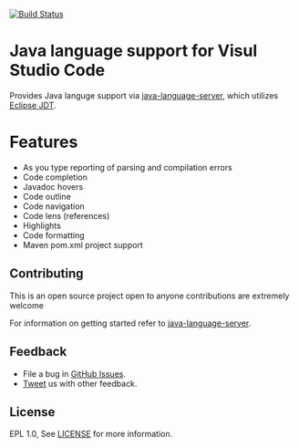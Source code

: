 
[![Build Status](https://travis-ci.org/gorkem/vscode-java.svg?branch=master)](https://travis-ci.org/gorkem/vscode-java)

Java language support for Visul Studio Code
=====================

Provides Java languge support via
[java-language-server](https://github.com/gorkem/java-language-server), which utilizes [Eclipse 
JDT](http://www.eclipse.org/jdt/).


Features 
=========
* As you type reporting of parsing and compilation errors
* Code completion
* Javadoc hovers 
* Code outline
* Code navigation
* Code lens (references)
* Highlights
* Code formatting
* Maven pom.xml project support


Contributing
----------------------------
This is an open source project open to anyone contributions are extremely welcome 

For information on getting started refer to [java-language-server](https://github.com/gorkem/java-language-server/blob/master/README.md).

Feedback
---------
* File a bug in [GitHub Issues](https://github.com/gorkem/java-language-server/issues).
* [Tweet](https://twitter.com/GorkemErcan) us with other feedback.


License
-------
EPL 1.0, See [LICENSE](LICENSE) for more information.
